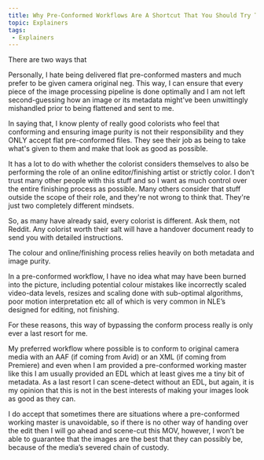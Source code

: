 ```yaml
---
title: Why Pre-Conformed Workflows Are A Shortcut That You Should Try To Avoid
topic: Explainers
tags:
 - Explainers
---
```


There are two ways that 

Personally, I hate being delivered flat pre-conformed masters and much prefer to be given camera original neg. This way, I can ensure that every piece of the image processing pipeline is done optimally and I am not left second-guessing how an image or its metadata might've been unwittingly mishandled prior to being flattened and sent to me.

In saying that, I know plenty of really good colorists who feel that conforming and ensuring image purity is not their responsibility and they ONLY accept flat pre-conformed files. They see their job as being to take what's given to them and make that look as good as possible.

It has a lot to do with whether the colorist considers themselves to also be performing the role of an online editor/finishing artist or strictly color. I don't trust many other people with this stuff and so I want as much control over the entire finishing process as possible. Many others consider that stuff outside the scope of their role, and they're not wrong to think that. They're just two completely different mindsets.

So, as many have already said, every colorist is different. Ask them, not Reddit. Any colorist worth their salt will have a handover document ready to send you with detailed instructions.



The colour and online/finishing process relies heavily on both metadata and image purity.

In a pre-conformed workflow, I have no idea what may have been burned into the picture, including potential colour mistakes like incorrectly scaled video-data levels, resizes and scaling done with sub-optimal algorithms, poor motion interpretation etc all of which is very common in NLE’s designed for editing, not finishing.

For these reasons, this way of bypassing the conform process really is only ever a last resort for me.

My preferred workflow where possible is to conform to original camera media with an AAF (if coming from Avid) or an XML (if coming from Premiere) and even when I am provided a pre-conformed working master like this I am usually provided an EDL which at least gives me a tiny bit of metadata. As a last resort I can scene-detect without an EDL, but again, it is my opinion that this is not in the best interests of making your images look as good as they can.

I do accept that sometimes there are situations where a pre-conformed working master is unavoidable, so if there is no other way of handing over the edit then I will go ahead and scene-cut this MOV, however, I won’t be able to guarantee that the images are the best that they can possibly be, because of the media’s severed chain of custody.